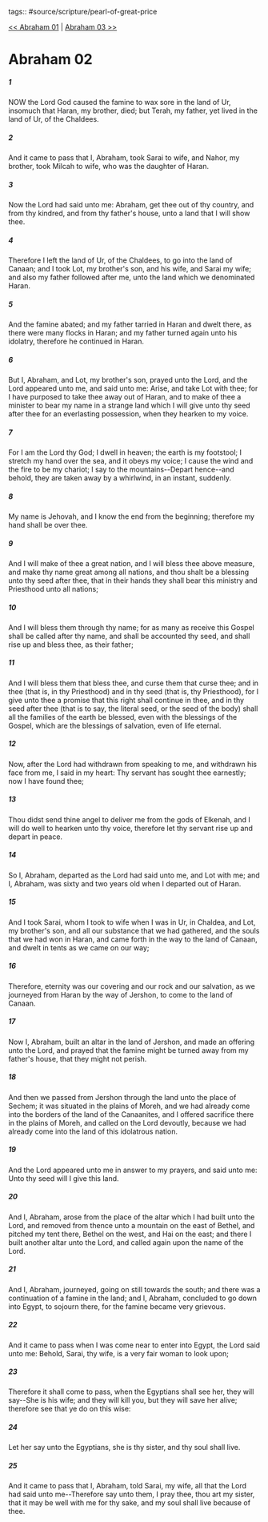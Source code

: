 tags:: #source/scripture/pearl-of-great-price

[<< Abraham 01](source/scripture/pearl-of-great-price/02_Abraham/Abraham_01.md) | [Abraham 03 >>](source/scripture/pearl-of-great-price/02_Abraham/Abraham_03.md)

# Abraham 02

##### 1

NOW the Lord God caused the famine to wax sore in the land of Ur, insomuch that Haran, my brother, died; but Terah, my father, yet lived in the land of Ur, of the Chaldees.

##### 2

And it came to pass that I, Abraham, took Sarai to wife, and Nahor, my brother, took Milcah to wife, who was the daughter of Haran.

##### 3

Now the Lord had said unto me: Abraham, get thee out of thy country, and from thy kindred, and from thy father's house, unto a land that I will show thee.

##### 4

Therefore I left the land of Ur, of the Chaldees, to go into the land of Canaan; and I took Lot, my brother's son, and his wife, and Sarai my wife; and also my father followed after me, unto the land which we denominated Haran.

##### 5

And the famine abated; and my father tarried in Haran and dwelt there, as there were many flocks in Haran; and my father turned again unto his idolatry, therefore he continued in Haran.

##### 6

But I, Abraham, and Lot, my brother's son, prayed unto the Lord, and the Lord appeared unto me, and said unto me: Arise, and take Lot with thee; for I have purposed to take thee away out of Haran, and to make of thee a minister to bear my name in a strange land which I will give unto thy seed after thee for an everlasting possession, when they hearken to my voice.

##### 7

For I am the Lord thy God; I dwell in heaven; the earth is my footstool; I stretch my hand over the sea, and it obeys my voice; I cause the wind and the fire to be my chariot; I say to the mountains--Depart hence--and behold, they are taken away by a whirlwind, in an instant, suddenly.

##### 8

My name is Jehovah, and I know the end from the beginning; therefore my hand shall be over thee.

##### 9

And I will make of thee a great nation, and I will bless thee above measure, and make thy name great among all nations, and thou shalt be a blessing unto thy seed after thee, that in their hands they shall bear this ministry and Priesthood unto all nations;

##### 10

And I will bless them through thy name; for as many as receive this Gospel shall be called after thy name, and shall be accounted thy seed, and shall rise up and bless thee, as their father;

##### 11

And I will bless them that bless thee, and curse them that curse thee; and in thee (that is, in thy Priesthood) and in thy seed (that is, thy Priesthood), for I give unto thee a promise that this right shall continue in thee, and in thy seed after thee (that is to say, the literal seed, or the seed of the body) shall all the families of the earth be blessed, even with the blessings of the Gospel, which are the blessings of salvation, even of life eternal.

##### 12

Now, after the Lord had withdrawn from speaking to me, and withdrawn his face from me, I said in my heart: Thy servant has sought thee earnestly; now I have found thee;

##### 13

Thou didst send thine angel to deliver me from the gods of Elkenah, and I will do well to hearken unto thy voice, therefore let thy servant rise up and depart in peace.

##### 14

So I, Abraham, departed as the Lord had said unto me, and Lot with me; and I, Abraham, was sixty and two years old when I departed out of Haran.

##### 15

And I took Sarai, whom I took to wife when I was in Ur, in Chaldea, and Lot, my brother's son, and all our substance that we had gathered, and the souls that we had won in Haran, and came forth in the way to the land of Canaan, and dwelt in tents as we came on our way;

##### 16

Therefore, eternity was our covering and our rock and our salvation, as we journeyed from Haran by the way of Jershon, to come to the land of Canaan.

##### 17

Now I, Abraham, built an altar in the land of Jershon, and made an offering unto the Lord, and prayed that the famine might be turned away from my father's house, that they might not perish.

##### 18

And then we passed from Jershon through the land unto the place of Sechem; it was situated in the plains of Moreh, and we had already come into the borders of the land of the Canaanites, and I offered sacrifice there in the plains of Moreh, and called on the Lord devoutly, because we had already come into the land of this idolatrous nation.

##### 19

And the Lord appeared unto me in answer to my prayers, and said unto me: Unto thy seed will I give this land.

##### 20

And I, Abraham, arose from the place of the altar which I had built unto the Lord, and removed from thence unto a mountain on the east of Bethel, and pitched my tent there, Bethel on the west, and Hai on the east; and there I built another altar unto the Lord, and called again upon the name of the Lord.

##### 21

And I, Abraham, journeyed, going on still towards the south; and there was a continuation of a famine in the land; and I, Abraham, concluded to go down into Egypt, to sojourn there, for the famine became very grievous.

##### 22

And it came to pass when I was come near to enter into Egypt, the Lord said unto me: Behold, Sarai, thy wife, is a very fair woman to look upon;

##### 23

Therefore it shall come to pass, when the Egyptians shall see her, they will say--She is his wife; and they will kill you, but they will save her alive; therefore see that ye do on this wise:

##### 24

Let her say unto the Egyptians, she is thy sister, and thy soul shall live.

##### 25

And it came to pass that I, Abraham, told Sarai, my wife, all that the Lord had said unto me--Therefore say unto them, I pray thee, thou art my sister, that it may be well with me for thy sake, and my soul shall live because of thee.
